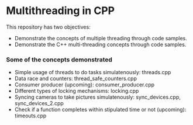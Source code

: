 # Multithreading in CPP

This repository has two objectives:
* Demonstrate the concepts of multiple threading through code samples.
* Demonstrate the C++ multi-threading concepts through code samples.

### Some of the concepts demonstrated
* Simple usage of threads to do tasks simulatenously: threads.cpp
* Data race and counters: thread_safe_counters.cpp
* Consumer producer (upcoming): consumer_producer.cpp
* Different types of locking mechanisms: locking.cpp
* Syncing cameras to take pictures simulatenously: sync_devices.cpp, sync_devices_2.cpp
* Check if a function completes within stipulated time or not (upcoming): timeouts.cpp